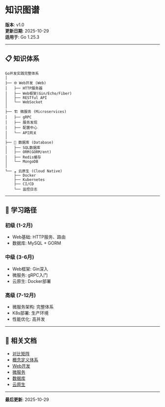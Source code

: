 ﻿# 知识图谱

**版本**: v1.0  
**更新日期**: 2025-10-29  
**适用于**: Go 1.25.3

---

## 📋 知识体系

```text
Go开发实践完整体系
│
├── 🌐 Web开发 (Web)
│   ├── HTTP服务器
│   ├── Web框架(Gin/Echo/Fiber)
│   ├── RESTful API
│   └── WebSocket
│
├── 🏗️ 微服务 (Microservices)
│   ├── gRPC
│   ├── 服务发现
│   ├── 配置中心
│   └── API网关
│
├── 💾 数据库 (Database)
│   ├── SQL数据库
│   ├── ORM(GORM/ent)
│   ├── Redis缓存
│   └── MongoDB
│
└── ☁️ 云原生 (Cloud Native)
    ├── Docker
    ├── Kubernetes
    ├── CI/CD
    └── 监控日志
```

---

## 🎯 学习路径

### 初级 (1-2月)
- Web基础: HTTP服务、路由
- 数据库: MySQL + GORM

### 中级 (3-6月)
- Web框架: Gin深入
- 微服务: gRPC入门
- 云原生: Docker部署

### 高级 (7-12月)
- 微服务架构: 完整体系
- K8s部署: 生产环境
- 性能优化: 高并发

---

## 🔗 相关文档

- [对比矩阵](./00-对比矩阵.md)
- [概念定义体系](./00-概念定义体系.md)
- [Web开发](./web/README.md)
- [微服务](./microservices/README.md)
- [数据库](./database/README.md)
- [云原生](./cloud-native/README.md)

---

**最后更新**: 2025-10-29
